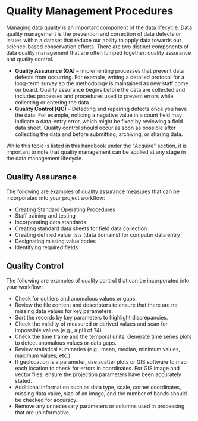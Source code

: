 # Quality Management Procedures



Managing data quality is an important component of the data lifecycle. Data quality management is the prevention and correction of data defects or issues within a dataset that reduce our ability to apply data towards our science-based conservation efforts. There are two distinct components of data quality management that are often lumped together: quality assurance and quality control.

- **Quality Assurance (QA)** – Implementing processes that prevent data defects from occurring. For example, writing a detailed protocol for a long-term survey so the methodology is maintained as new staff come on board. Quality assurance begins before the data are collected and includes processes and procedures used to prevent errors while collecting or entering the data.
- **Quality Control (QC)** – Detecting and repairing defects once you have the data. For example, noticing a negative value in a count field may indicate a data-entry error, which might be fixed by reviewing a field data sheet. Quality control should occur as soon as possible after collecting the data and before submitting, archiving, or sharing data.

While this topic is listed in this handbook under the "Acquire" section, it is important to note that quality management can be applied at any stage in the data management lifecycle.


## Quality Assurance

The following are examples of quality assurance measures that can be incorporated into your project workflow:

* Creating Standard Operating Procedures
* Staff training and testing
* Incorporating data standards
* Creating standard data sheets for field data collection
* Creating defined value lists (data domains) for computer data entry
* Designating missing value codes
* Identifying required fields


## Quality Control

The following are examples of quality control that can be incorporated into your workflow:

- Check for outliers and anomalous values or gaps.
- Review the file content and descriptors to ensure that there are no missing data values for key parameters.
- Sort the records by key parameters to highlight discrepancies.
- Check the validity of measured or derived values and scan for impossible values (e.g., a pH of 74).
- Check the time frame and the temporal units. Generate time series plots to detect anomalous values or data gaps.
- Review statistical summaries (e.g., mean, median, minimum values, maximum values, etc.).
- If geolocation is a parameter, use scatter plots or GIS software to map each location to check for errors in coordinates. For GIS image and vector files, ensure the projection parameters have been accurately stated.
- Additional information such as data type, scale, corner coordinates, missing data value, size of an image, and the number of bands should be checked for accuracy.
- Remove any unnecessary parameters or columns used in processing that are uninformative.
